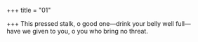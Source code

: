 +++
title = "01"

+++
This pressed stalk, o good one—drink your belly well full—  
have we given to you, o you who bring no threat.  